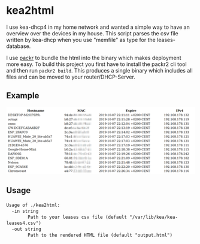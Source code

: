 # kea2html
I use kea-dhcp4 in my home network and wanted a simple way to have an overview over the devices in my house. This
script parses the csv file written by kea-dhcp when you use "memfile" as type for the leases-database.

I use [packr](https://github.com/gobuffalo/packr/tree/master/v2) to bundle the html into the binary which makes
deployment more easy. To build this project you first have to install the packr2 cli tool and then run `packr2
build`. This produces a single binary which includes all files and can be moved to your router/DHCP-Server.

## Example
![Screenshot of the generated output](output.png)


## Usage
```
Usage of ./kea2html:
  -in string
    	Path to your leases csv file (default "/var/lib/kea/kea-leases4.csv")
  -out string
    	Path to the rendered HTML file (default "output.html")
```
